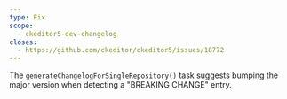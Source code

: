 ```yaml
---
type: Fix
scope:
  - ckeditor5-dev-changelog 
closes:
  - https://github.com/ckeditor/ckeditor5/issues/18772
---
```


The `generateChangelogForSingleRepository()` task suggests bumping the major version when detecting a "BREAKING CHANGE" entry.
